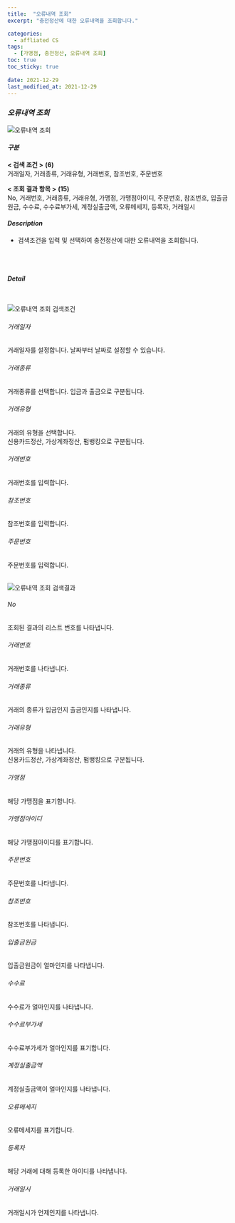 ```yaml
---
title:  "오류내역 조회"
excerpt: "충전정산에 대한 오류내역을 조회합니다."

categories:
  - affliated CS
tags:
  - [가맹점, 충전정산, 오류내역 조회]
toc: true
toc_sticky: true
 
date: 2021-12-29
last_modified_at: 2021-12-29
---
```

### *오류내역 조회*
![오류내역 조회](https://user-images.githubusercontent.com/95394003/147640739-1bf021e1-2e6c-4f6f-b31c-8f6210735ccd.jpeg)

#### *구분* <br>
**< 검색 조건 >** **(6)**
<br>거래일자, 거래종류, 거래유형, 거래번호, 참조번호, 주문번호

**< 조회 결과 항목 >** **(15)**
<br>No, 거래번호, 거래종류, 거래유형, 가맹점, 가맹점아이디, 주문번호, 참조번호, 입출금원금, 수수료, 수수료부가세, 계정실출금액, 오류메세지, 등록자, 거래일시

#### *Description*
- 검색조건을 입력 및 선택하여 충전정산에 대한 오류내역을 조회합니다.
<br>
<br>

#### *Detail*
<br>

![오류내역 조회 검색조건](https://user-images.githubusercontent.com/95394003/147640748-f1ab755d-37e3-4834-9ace-ca4c366a49a2.jpeg)
###### 거래일자
거래일자를 설정합니다. 날짜부터 날짜로 설정할 수 있습니다.

###### 거래종류
거래종류를 선택합니다. 입금과 출금으로 구분됩니다.

###### 거래유형
거래의 유형을 선택합니다.<br>신용카드정산, 가상계좌정산, 펌뱅킹으로 구분됩니다.

###### 거래번호
거래번호를 입력합니다.

###### 참조번호
참조번호를 입력합니다.

###### 주문번호
주문번호를 입력합니다.
<br>
<br>

![오류내역 조회 검색결과](https://user-images.githubusercontent.com/95394003/147640758-8ffe539d-7351-42fd-b730-161b21a7e1e1.jpeg)
###### No
조회된 결과의 리스트 번호를 나타냅니다.

###### 거래번호
거래번호를 나타냅니다.

###### 거래종류
거래의 종류가 입금인지 출금인지를 나타냅니다.

###### 거래유형
거래의 유형을 나타냅니다.<br>
신용카드정산, 가상계좌정산, 펌뱅킹으로 구분됩니다.

###### 가맹점
해당 가맹점을 표기합니다.

###### 가맹점아이디
해당 가맹점아이디를 표기합니다.

###### 주문번호
주문번호를 나타냅니다.

###### 참조번호
참조번호를 나타냅니다.

###### 입출금원금
입출금원금이 얼마인지를 나타냅니다.

###### 수수료
수수료가 얼마인지를 나타냅니다.

###### 수수료부가세
수수료부가세가 얼마인지를 표기합니다.

###### 계정실출금액
계정실출금액이 얼마인지를 나타냅니다.

###### 오류메세지
오류메세지를 표기합니다.

###### 등록자
해당 거래에 대해 등록한 아이디를 나타냅니다.

###### 거래일시
거래일시가 언제인지를 나타냅니다.